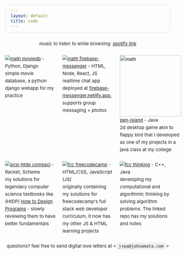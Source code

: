 ```yaml
---
layout: default
title: code
---
```


<style>

  .imagee{
    object-fit: cover;
  }
/*
 * * Skeleton V2.0.4
 * * Copyright 2014, Dave Gamache
 * * www.getskeleton.com
 * * Free to use under the MIT license.
 * * http://www.opensource.org/licenses/mit-license.php
 * * 12/29/2014
 * */

/* Table of contents
 * ––––––––––––––––––––––––––––––––––––––––––––––––––
 * - Grid
 * - Base Styles
 * - Typography
 * - Links
 * - Buttons
 * - Forms
 * - Lists
 * - Code
 * - Tables
 * - Spacing
 * - Utilities
 * - Clearing
 * - Media Queries
 * */

/* Grid
 * –––––––––––––––––––––––––––––––––––––––––––––––––– */

 .container {
    position: relative;
    width: 100%;
    max-width: 1024px;
    margin: 0 auto;
    padding: 0 20px;
    box-sizing: border-box;
}
.column,
.columns {
    width: 100%;
    float: left;
    box-sizing: border-box;
}
/* For devices larger than 400px */

@media (min-width: 400px) {
    .container {
        width: 85%;
        padding: 0;
    }
}
/* For devices larger than 550px */

@media (min-width: 750px) {
    .container {
        width: 80%;
    }
    .column,
    .columns {
        margin-left: 4%;
    }
    .column:first-child,
    .columns:first-child {
        margin-left: 0;
    }
    .one.column,
    .one.columns {
        width: 4.66666666667%;
    }
    .two.columns {
        width: 13.3333333333%;
    }
    .three.columns {
        width: 22%;
    }
    .four.columns {
        width: 30.6666666667%;
    }
    .five.columns {
        width: 39.3333333333%;
    }
    .six.columns {
        width: 48%;
    }
    .seven.columns {
        width: 56.6666666667%;
    }
    .eight.columns {
        width: 65.3333333333%;
    }
    .nine.columns {
        width: 74.0%;
    }
    .ten.columns {
        width: 82.6666666667%;
    }
    .eleven.columns {
        width: 91.3333333333%;
    }
    .twelve.columns {
        width: 100%;
        margin-left: 0;
    }
    .one-third.column {
        width: 30.6666666667%;
    }
    .two-thirds.column {
        width: 65.3333333333%;
    }
    .one-half.column {
        width: 48%;
    }
    /* Offsets */
    .offset-by-one.column,
    .offset-by-one.columns {
        margin-left: 8.66666666667%;
    }
    .offset-by-two.column,
    .offset-by-two.columns {
        margin-left: 17.3333333333%;
    }
    .offset-by-three.column,
    .offset-by-three.columns {
        margin-left: 26%;
    }
    .offset-by-four.column,
    .offset-by-four.columns {
        margin-left: 34.6666666667%;
    }
    .offset-by-five.column,
    .offset-by-five.columns {
        margin-left: 43.3333333333%;
    }
    .offset-by-six.column,
    .offset-by-six.columns {
        margin-left: 52%;
    }
    .offset-by-seven.column,
    .offset-by-seven.columns {
        margin-left: 60.6666666667%;
    }
    .offset-by-eight.column,
    .offset-by-eight.columns {
        margin-left: 69.3333333333%;
    }
    .offset-by-nine.column,
    .offset-by-nine.columns {
        margin-left: 78.0%;
    }
    .offset-by-ten.column,
    .offset-by-ten.columns {
        margin-left: 86.6666666667%;
    }
    .offset-by-eleven.column,
    .offset-by-eleven.columns {
        margin-left: 95.3333333333%;
    }
    .offset-by-one-third.column,
    .offset-by-one-third.columns {
        margin-left: 34.6666666667%;
    }
    .offset-by-two-thirds.column,
    .offset-by-two-thirds.columns {
        margin-left: 69.3333333333%;
    }
    .offset-by-one-half.column,
    .offset-by-one-half.columns {
        margin-left: 52%;
    }
}
/* Base Styles
                                                                                                                                           * –––––––––––––––––––––––––––––––––––––––––––––––––– */

/* NOTE
 * html is set to 62.5% so that all the REM measurements throughout Skeleton
 * are based on 10px sizing. So basically 1.5rem = 15px :) */

html {
    font-size: 62.5%;
}
body {
    font-size: 1.5em;
    /* currently ems cause chrome bug misinterpreting rems on body element */
    line-height: 1.6;
    font-weight: 400;
    
    color: #222;
}
/* Typography
             * –––––––––––––––––––––––––––––––––––––––––––––––––– */

h1,
h2,
h3,
h4,
h5,
h6 {
    margin-top: 0;
    margin-bottom: 2rem;
    font-weight: 300;
}
h1 {
    font-size: 4.0rem;
    line-height: 1.2;
    letter-spacing: -.1rem;
}
h2 {
    font-size: 3.6rem;
    line-height: 1.25;
    letter-spacing: -.1rem;
}
h3 {
    font-size: 3.0rem;
    line-height: 1.3;
    letter-spacing: -.1rem;
}
h4 {
    font-size: 2.4rem;
    line-height: 1.35;
    letter-spacing: -.08rem;
}
h5 {
    font-size: 1.8rem;
    line-height: 1.5;
    letter-spacing: -.05rem;
}
h6 {
    font-size: 1.5rem;
    line-height: 1.6;
    letter-spacing: 0;
}
/* Larger than phablet */

@media (min-width: 550px) {
    h1 {
        font-size: 5.0rem;
    }
    h2 {
        font-size: 4.2rem;
    }
    h3 {
        font-size: 3.6rem;
    }
    h4 {
        font-size: 3.0rem;
    }
    h5 {
        font-size: 2.4rem;
    }
    h6 {
        font-size: 1.5rem;
    }
}
p {
    margin-top: 0;
}
/* Lists
                                                            * –––––––––––––––––––––––––––––––––––––––––––––––––– */

ul {
    list-style: circle inside;
}
ol {
    list-style: decimal inside;
}
ol,
ul {
    padding-left: 0;
    margin-top: 0;
}
ul ul,
ul ol,
ol ol,
ol ul {
    margin: 1.5rem 0 1.5rem 3rem;
    font-size: 90%;
}
/* Code
               * –––––––––––––––––––––––––––––––––––––––––––––––––– */

code {
    padding: .2rem .5rem;
    margin: 0 .2rem;
    font-size: 90%;
    white-space: nowrap;
    background: #F1F1F1;
    border: 1px solid #E1E1E1;
    border-radius: 4px;
}
pre > code {
    display: block;
    padding: 1rem 1.5rem;
    white-space: pre;
}
/* Tables
                     * –––––––––––––––––––––––––––––––––––––––––––––––––– */

th,
td {
    padding: 12px 15px;
    text-align: left;
    border-bottom: 1px solid #E1E1E1;
}
th:first-child,
td:first-child {
    padding-left: 0;
}
th:last-child,
td:last-child {
    padding-right: 0;
}
/* Spacing
           * –––––––––––––––––––––––––––––––––––––––––––––––––– */

button,
.button {
    margin-bottom: 1rem;
}
input,
textarea,
select,
fieldset {
    margin-bottom: 1.5rem;
}
pre,
blockquote,
dl,
figure,
table,
p,
ul,
ol,
form {
    margin-bottom: 2.5rem;
}
/* Utilities
       * –––––––––––––––––––––––––––––––––––––––––––––––––– */

.u-full-width {
    width: 100%;
    box-sizing: border-box;
}
.u-max-full-width {
    max-width: 100%;
    box-sizing: border-box;
}
.u-pull-right {
    float: right;
}
.u-pull-left {
    float: left;
}
/* Clearing
         * –––––––––––––––––––––––––––––––––––––––––––––––––– */

/* Self Clearing Goodness */

.container:after,
.row:after,
.u-cf {
    content: "";
    display: table;
    clear: both;
}
/* Media Queries
       * –––––––––––––––––––––––––––––––––––––––––––––––––– */

/*
 * Note: The best way to structure the use of media queries is to create the queries
 * near the relevant code. For example, if you wanted to change the styles for buttons
 * on small devices, paste the mobile query code up in the buttons section and style it
 * there.
 * */

/* Larger than mobile */

@media (min-width: 400px) {}
/* Larger than phablet (also point when grid becomes active) */

@media (min-width: 550px) {}
/* Larger than tablet */

@media (min-width: 750px) {}
/* Larger than desktop */

@media (min-width: 1000px) {}
/* Larger than Desktop HD */

@media (min-width: 1200px) {}

</style>
<body>
<div>
    
    
<center>
  <p>
    <!-- 
          To those 
          who doubted me, 
          hated me all my life,
          for no good reason
          but be pessimistic

          I don't care    
          'cause in the end,
          at least you'll get 
          to witness, 
          beaches

          IT'S NEVER TOO LATE FAM! WE'RE ALL GONNA MAKE IT.
          - john
      -->
  </p>
  <h2>code</h2>
  <p>
    some of the projects i worked on that improved my programming skills. click the photos or the title to learn more.
    </p>
	<!-- Song: Ships With Holes Will Sink | Artist: We were promised Jetpacks -->
  <p>music to listen to while browsing: <a href="https://open.spotify.com/playlist/4MJqdF6COgF5BJy35j7Ca1?si=15babfa57a6741fe">spotify link</a></p>

</center>


<!---  ROW 1 --->
<section>
<div class="row">
  <div class="four columns">
  <div class="imagg">
      <a href="https://github.com/johnamata/moviedb">
        <img src="https://raw.githubusercontent.com/johnamata/moviedb/main/pic1.png" class="image-col" alt="math">
        <span class="proj-title">moviedb</span></a> - Python, Django
		<p>simple movie database, a python django webapp for my practice</p>
  </div>
  </div>
  
  <div class="four columns">
  <div class="imagg">
      <a href="https://github.com/johnamata/firebase-messenger">
        <img src="https://raw.githubusercontent.com/johnamata/firebase-messenger/master/pic.png" class="image-col" alt="math">
        <span class="proj-title">firebase-messenger</span></a> - HTML, Node, React, JS
		<p>realtime chat app deployed at <a href="https://firebase-messenger.netlify.app">firebase-messenger.netlify.app</a>, supports group messaging + photos</p>
  </div>
  </div>
  
  <div class="four columns">
  <div class="imagg">
      <a href="https://github.com/johnamata/pen-island">
        <img src="https://camo.githubusercontent.com/d72f4173adf4ec0a8b11789d8f3ca9146dc6299a38ddde2d08a33495095d2ae1/68747470733a2f2f692e696d6775722e636f6d2f634538304c6f582e706e67" class="image-col" alt="math" height="200">
        <span class="proj-title">pen-island</span></a> - Java
		<p>2d desktop game akin to flappy bird that I developed as one of my projects in a java class at my college</p>
  </div>
  </div>
</div>

<!--- Row ---->
<section>
<div class="row">
  <div class="four columns">
  <div class="imagg">
      <a href="computer-science">
        <img src="../projects/pics/cs2.png" class="image-col" alt="sicp-htdp">
        <span class="proj-title">compsci</span></a> - Racket, Scheme
<p>my solutions for legendary computer science textbooks like (HtDP) <a href="https://htdp.org/2020-8-1/Book/index.html">How to Design Programs</a> - slowly reviewing them to have better fundamentals</p>
  </div>
  </div>
  
  <div class="four columns">
  <div class="imagg">
      <a href="freecodecamp">
        <img src="../projects/pics/fcc.png" class="image-col" alt="fcc">
        <span class="proj-title">freecodecamp</span></a> - HTML/CSS, JavaScript (JS)
		<p>originally containing my solutions for freecodecamp's full stack web developer curriculum, it now has my other JS & HTML learning projects</p>
  </div>
  </div>
  
  <div class="four columns">
  <div class="imagg">
      <a href="thinking">
        <img src="../projects/pics/think.png" class="image-col" alt="fcc">
        <span class="proj-title">thinking</span></a> - C++, Java
		<p>developing my computational and algorithmic thinking by solving algorithm problems. The linked repo has my solutions and notes</p>
  </div>
  </div>
</div>
</section>




<center><p>questions? feel free to send digital love letters at &lt;<code>j+pa@johnamata.com</code>&gt;</p></center>

